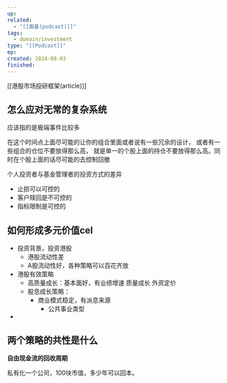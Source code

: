 ```yaml
---
up: 
related:
  - "[[面基(podcast)]]"
tags:
  - domain/investment
type: "[[Podcast]]"
ep: 
created: 2024-08-03
finished:
---
```


[[港股市场投研框架(article)]]


## 怎么应对无常的复杂系统

应该指的是极端事件比较多


在这个时间点上面尽可能的让你的组合里面或者说有一些冗余的设计，
或者有一些组合的仓位不要放得那么高，
就是单一的个股上面的持仓不要放得那么高。同时在个股上面的话尽可能的去控制回撤

个人投资者与基金管理者的投资方式的差异
- 止损可以可控的
- 客户赎回是不可控的
- 指标限制是可控的


## 如何形成多元价值cel

- 投资背景，投资港股
	- 港股流动性差
	- A股流动性好，各种策略可以百花齐放
- 港股有效策略
	- 高质量成长：基本面好，有业绩增速 质量成长 外资定价
	- 股息成长策略：
		- 商业模式稳定，有派息来源
			- 公共事业类型
- 


## 两个策略的共性是什么


**自由现金流的回收周期**


私有化一个公司，100块市值，多少年可以回本。


 